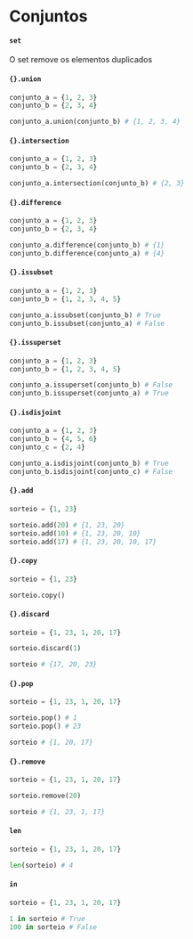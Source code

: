 # Conjuntos

#### `set`

O set remove os elementos duplicados

#### `{}.union`

```py
conjunto_a = {1, 2, 3}
conjunto_b = {2, 3, 4}

conjunto_a.union(conjunto_b) # {1, 2, 3, 4}
```

#### `{}.intersection`

```py
conjunto_a = {1, 2, 3}
conjunto_b = {2, 3, 4}

conjunto_a.intersection(conjunto_b) # {2, 3}
```

#### `{}.difference`

```py
conjunto_a = {1, 2, 3}
conjunto_b = {2, 3, 4}

conjunto_a.difference(conjunto_b) # {1}
conjunto_b.difference(conjunto_a) # {4}
```

#### `{}.issubset`

```py
conjunto_a = {1, 2, 3}
conjunto_b = {1, 2, 3, 4, 5}

conjunto_a.issubset(conjunto_b) # True
conjunto_b.issubset(conjunto_a) # False
```

#### `{}.issuperset`

```py
conjunto_a = {1, 2, 3}
conjunto_b = {1, 2, 3, 4, 5}

conjunto_a.issuperset(conjunto_b) # False
conjunto_b.issuperset(conjunto_a) # True
```

#### `{}.isdisjoint`

```py
conjunto_a = {1, 2, 3}
conjunto_b = {4, 5, 6}
conjunto_c = {2, 4}

conjunto_a.isdisjoint(conjunto_b) # True
conjunto_b.isdisjoint(conjunto_c) # False
```
#### `{}.add`

```py
sorteio = {1, 23}

sorteio.add(20) # {1, 23, 20}
sorteio.add(10) # {1, 23, 20, 10}
sorteio.add(17) # {1, 23, 20, 10, 17}

```
#### `{}.copy`

```py
sorteio = {1, 23}

sorteio.copy()
```

#### `{}.discard`

```py
sorteio = {1, 23, 1, 20, 17}

sorteio.discard(1)

sorteio # {17, 20, 23}
```

#### `{}.pop`

```py
sorteio = {1, 23, 1, 20, 17}

sorteio.pop() # 1
sorteio.pop() # 23

sorteio # {1, 20, 17}
```

#### `{}.remove`

```py
sorteio = {1, 23, 1, 20, 17}

sorteio.remove(20)

sorteio # {1, 23, 1, 17}
```
#### `len`

```py
sorteio = {1, 23, 1, 20, 17}

len(sorteio) # 4
```

#### `in`

```py
sorteio = {1, 23, 1, 20, 17}

1 in sorteio # True
100 in sorteio # False
```
